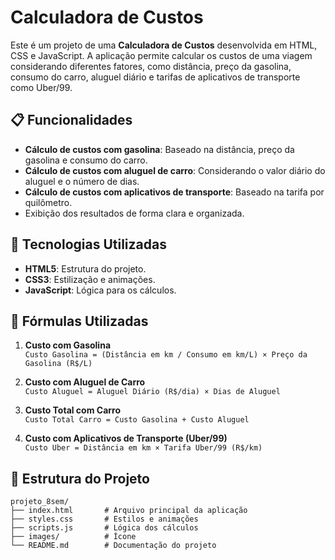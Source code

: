 # Calculadora de Custos

Este é um projeto de uma **Calculadora de Custos** desenvolvida em HTML, CSS e JavaScript. A aplicação permite calcular os custos de uma viagem considerando diferentes fatores, como distância, preço da gasolina, consumo do carro, aluguel diário e tarifas de aplicativos de transporte como Uber/99.

## 📋 Funcionalidades

- **Cálculo de custos com gasolina**: Baseado na distância, preço da gasolina e consumo do carro.
- **Cálculo de custos com aluguel de carro**: Considerando o valor diário do aluguel e o número de dias.
- **Cálculo de custos com aplicativos de transporte**: Baseado na tarifa por quilômetro.
- Exibição dos resultados de forma clara e organizada.

## 🚀 Tecnologias Utilizadas

- **HTML5**: Estrutura do projeto.
- **CSS3**: Estilização e animações.
- **JavaScript**: Lógica para os cálculos.

## 📐 Fórmulas Utilizadas

1. **Custo com Gasolina**  
   `Custo Gasolina = (Distância em km / Consumo em km/L) × Preço da Gasolina (R$/L)`

2. **Custo com Aluguel de Carro**  
   `Custo Aluguel = Aluguel Diário (R$/dia) × Dias de Aluguel`

3. **Custo Total com Carro**  
   `Custo Total Carro = Custo Gasolina + Custo Aluguel`

4. **Custo com Aplicativos de Transporte (Uber/99)**  
   `Custo Uber = Distância em km × Tarifa Uber/99 (R$/km)`

## 📂 Estrutura do Projeto

```plaintext
projeto_8sem/
├── index.html       # Arquivo principal da aplicação
├── styles.css       # Estilos e animações
├── scripts.js       # Lógica dos cálculos
├── images/          # Ícone
└── README.md        # Documentação do projeto
```